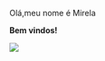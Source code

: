 Olá,meu nome é Mirela


**Bem vindos!**





![](https://media1.tenor.com/m/jT505-Z8G2wAAAAC/beijos-kisses.gif)
